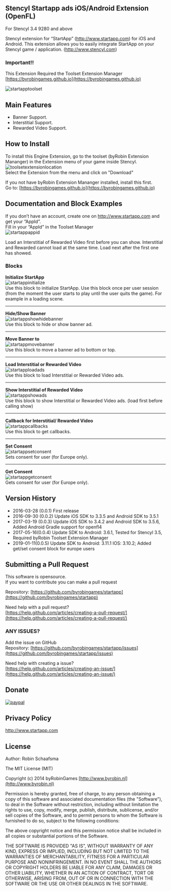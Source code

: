 ## Stencyl Startapp ads iOS/Android Extension (OpenFL)

For Stencyl 3.4 9280 and above

Stencyl extension for “StartApp” (http://www.startapp.com) for iOS and Android. This extension allows you to easily integrate StartApp on your Stencyl game / application. (http://www.stencyl.com)

### Important!!

This Extension Required the Toolset Extension Manager [https://byrobingames.github.io](https://byrobingames.github.io)

![startapptoolset](https://byrobingames.github.io/img/startapp/startapptoolset.png)

## Main Features

  * Banner Support.
  * Interstitial Support.
  * Rewarded Video Support.

## How to Install

To install this Engine Extension, go to the toolset (byRobin Extension Mananger) in the Extension menu of your game inside Stencyl.<br/>
![toolsetextensionlocation](https://byrobingames.github.io/img/toolset/toolsetextensionlocation.png)<br/>
Select the Extension from the menu and click on "Download"

If you not have byRobin Extension Mananger installed, install this first.<br/>
Go to: [https://byrobingames.github.io](https://byrobingames.github.io)

## Documentation and Block Examples

If you don’t have an account, create one on http://www.startapp.com and get your “AppId”.<br/>
Fill in your “AppId” in the Toolset Manager<br/>
![startappappid](https://byrobingames.github.io/img/startapp/startappappid.png)<br/>

Load an Interstitial of Rewarded Video first before you can show. Interstitial and Rewarded cannot load at the same time. Load next after the first one has showed.

### Blocks

**Initialize StartApp**<br/>
![startappinitialize](https://byrobingames.github.io/img/startapp/startappinitialize.png)<br/>
Use this block to initialize StartApp. Use this block once per user session (from the moment the user starts to play until the user quits the game). For example in a loading scene.<br/>

<hr/>

**Hide/Show Banner**<br/>
![startappshowhidebanner](https://byrobingames.github.io/img/startapp/startappshowhidebanner.png)<br/>
Use this block to hide or show banner ad.<br/>

<hr/>

**Move Banner to**<br/>
![startappmovebanner](https://byrobingames.github.io/img/startapp/startappmovebanner.png)<br/>
Use this block to move a banner ad to bottom or top.<br/>

<hr/>

**Load Interstitial or Rewarded Video**<br/>
![startapploadads](https://byrobingames.github.io/img/startapp/startapploadads.png)<br/>
Use this block to load Interstitial or Rewarded Video ads.<br/>

<hr/>

**Show Interstitial of Rewarded Video**<br/>
![startappshowads](https://byrobingames.github.io/img/startapp/startappshowads.png)<br/>
Use this block to show Interstitial or Rewarded Video ads. (load first before calling show)<br/>

<hr/>

**Callback for Interstitial/ Rewarded Video**<br/>
![startappcallbacks](https://byrobingames.github.io/img/startapp/startappcallbacks.png)<br/>
Use this block to get callbacks.

<hr/>

**Set Consent**<br/>
![startappsetconsent](https://byrobingames.github.io/img/startapp/startappsetconsent.png)<br/>
Sets consent for user (for Europe only).

<hr/>

**Get Consent**<br/>
![startappgetconsent](https://byrobingames.github.io/img/startapp/startappgetconsent.png)<br/>
Gets consent for user (for Europe only).

## Version History

- 2016-03-28 (0.0.1) First release
- 2016-09-30 (0.0.2) Update iOS SDK to 3.3.5 and Android SDK to 3.5.1
- 2017-03-19 (0.0.3) Update iOS SDK to 3.4.2 and Android SDK to 3.5.6, Added Android Gradle support for openfl4
- 2017-05-16(0.0.4) Update SDK to Android: 3.6.1, Tested for Stencyl 3.5, Required byRobin Toolset Extension Manager
- 2019-01-11(0.0.5) Update SDK to Android: 3.11.1 IOS: 3.10.2; Added get/set consent block for europe users

## Submitting a Pull Request

This software is opensource.<br/>
If you want to contribute you can make a pull request

Repository: [https://github.com/byrobingames/startapp](https://github.com/byrobingames/startapp)

Need help with a pull request?<br/>
[https://help.github.com/articles/creating-a-pull-request/](https://help.github.com/articles/creating-a-pull-request/)

### ANY ISSUES?

Add the issue on GitHub<br/>
Repository: [https://github.com/byrobingames/startapp/issues](https://github.com/byrobingames/startapp/issues)

Need help with creating a issue?<br/>
[https://help.github.com/articles/creating-an-issue/](https://help.github.com/articles/creating-an-issue/)

## Donate

[![paypal](https://www.paypalobjects.com/en_US/i/btn/btn_donateCC_LG.gif)](https://www.paypal.com/cgi-bin/webscr?cmd=_s-xclick&hosted_button_id=HKLGFCAGKBMFL)<br />

## Privacy Policy

http://www.startapp.com

## License

Author: Robin Schaafsma

The MIT License (MIT)

Copyright (c) 2014 byRobinGames [http://www.byrobin.nl](http://www.byrobin.nl)

Permission is hereby granted, free of charge, to any person obtaining a copy of this software and associated documentation files (the "Software"), to deal in the Software without restriction, including without limitation the rights to use, copy, modify, merge, publish, distribute, sublicense, and/or sell copies of the Software, and to permit persons to whom the Software is furnished to do so, subject to the following conditions:

The above copyright notice and this permission notice shall be included in all copies or substantial portions of the Software.

THE SOFTWARE IS PROVIDED "AS IS", WITHOUT WARRANTY OF ANY KIND, EXPRESS OR IMPLIED, INCLUDING BUT NOT LIMITED TO THE WARRANTIES OF MERCHANTABILITY, FITNESS FOR A PARTICULAR PURPOSE AND NONINFRINGEMENT. IN NO EVENT SHALL THE AUTHORS OR COPYRIGHT HOLDERS BE LIABLE FOR ANY CLAIM, DAMAGES OR OTHER LIABILITY, WHETHER IN AN ACTION OF CONTRACT, TORT OR OTHERWISE, ARISING FROM, OUT OF OR IN CONNECTION WITH THE SOFTWARE OR THE USE OR OTHER DEALINGS IN THE SOFTWARE.
